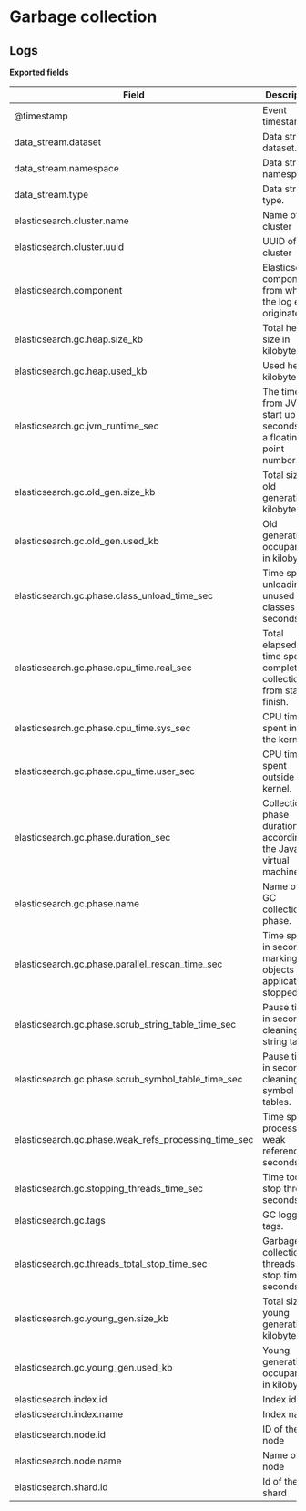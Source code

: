 # Garbage collection

## Logs

**Exported fields**

| Field | Description | Type |
|---|---|---|
| @timestamp | Event timestamp. | date |
| data_stream.dataset | Data stream dataset. | constant_keyword |
| data_stream.namespace | Data stream namespace. | constant_keyword |
| data_stream.type | Data stream type. | constant_keyword |
| elasticsearch.cluster.name | Name of the cluster | keyword |
| elasticsearch.cluster.uuid | UUID of the cluster | keyword |
| elasticsearch.component | Elasticsearch component from where the log event originated | keyword |
| elasticsearch.gc.heap.size_kb | Total heap size in kilobytes. | integer |
| elasticsearch.gc.heap.used_kb | Used heap in kilobytes. | integer |
| elasticsearch.gc.jvm_runtime_sec | The time from JVM start up in seconds, as a floating point number. | float |
| elasticsearch.gc.old_gen.size_kb | Total size of old generation in kilobytes. | integer |
| elasticsearch.gc.old_gen.used_kb | Old generation occupancy in kilobytes. | integer |
| elasticsearch.gc.phase.class_unload_time_sec | Time spent unloading unused classes in seconds. | float |
| elasticsearch.gc.phase.cpu_time.real_sec | Total elapsed CPU time spent to complete the collection from start to finish. | float |
| elasticsearch.gc.phase.cpu_time.sys_sec | CPU time spent inside the kernel. | float |
| elasticsearch.gc.phase.cpu_time.user_sec | CPU time spent outside the kernel. | float |
| elasticsearch.gc.phase.duration_sec | Collection phase duration according to the Java virtual machine. | float |
| elasticsearch.gc.phase.name | Name of the GC collection phase. | keyword |
| elasticsearch.gc.phase.parallel_rescan_time_sec | Time spent in seconds marking live objects while application is stopped. | float |
| elasticsearch.gc.phase.scrub_string_table_time_sec | Pause time in seconds cleaning up string tables. | float |
| elasticsearch.gc.phase.scrub_symbol_table_time_sec | Pause time in seconds cleaning up symbol tables. | float |
| elasticsearch.gc.phase.weak_refs_processing_time_sec | Time spent processing weak references in seconds. | float |
| elasticsearch.gc.stopping_threads_time_sec | Time took to stop threads seconds. | float |
| elasticsearch.gc.tags | GC logging tags. | keyword |
| elasticsearch.gc.threads_total_stop_time_sec | Garbage collection threads total stop time seconds. | float |
| elasticsearch.gc.young_gen.size_kb | Total size of young generation in kilobytes. | integer |
| elasticsearch.gc.young_gen.used_kb | Young generation occupancy in kilobytes. | integer |
| elasticsearch.index.id | Index id | keyword |
| elasticsearch.index.name | Index name | keyword |
| elasticsearch.node.id | ID of the node | keyword |
| elasticsearch.node.name | Name of the node | keyword |
| elasticsearch.shard.id | Id of the shard | keyword |

